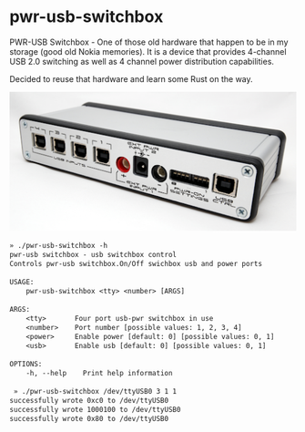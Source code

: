 # pwr-usb-switchbox
PWR-USB Switchbox  - One of those old hardware that happen to be in my storage (good old Nokia memories).
It is a device that provides 4-channel USB 2.0 switching as well as 4 channel power distribution capabilities. 

Decided to reuse that hardware and learn some Rust on the way.   
 
[<img alt="alt_text" src="images/switchbox.png" />](http://regius.ee/pwr-usb-switchbox/)

```
» ./pwr-usb-switchbox -h
pwr-usb switchbox - usb switchbox control 
Controls pwr-usb switchbox.On/Off swichbox usb and power ports

USAGE:
    pwr-usb-switchbox <tty> <number> [ARGS]

ARGS:
    <tty>       Four port usb-pwr switchbox in use
    <number>    Port number [possible values: 1, 2, 3, 4]
    <power>     Enable power [default: 0] [possible values: 0, 1]
    <usb>       Enable usb [default: 0] [possible values: 0, 1]

OPTIONS:
    -h, --help    Print help information

 » ./pwr-usb-switchbox /dev/ttyUSB0 3 1 1
successfully wrote 0xc0 to /dev/ttyUSB0
successfully wrote 1000100 to /dev/ttyUSB0
successfully wrote 0x80 to /dev/ttyUSB0

```
